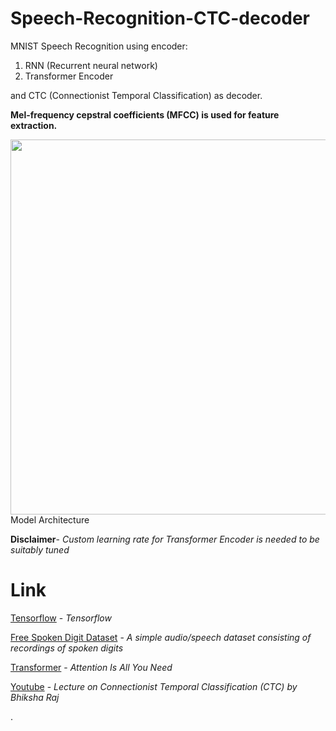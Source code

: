 
# Speech-Recognition-CTC-decoder
MNIST Speech Recognition using encoder:
  1) RNN (Recurrent neural network)
  2) Transformer Encoder

and CTC (Connectionist Temporal Classification) as decoder.

**Mel-frequency cepstral coefficients (MFCC) is used for feature extraction.**


<img src="https://github.com/ashwani-adu3839/Automatic-Speech-Recognition/blob/main/Img/2-Figure1-1.png" width="600"> 
Model Architecture


**Disclaimer**- *Custom learning rate for Transformer Encoder is needed to be suitably tuned*

# Link
[Tensorflow](https://www.tensorflow.org/api_docs) - _Tensorflow_

[Free Spoken Digit Dataset](https://github.com/Jakobovski/free-spoken-digit-dataset) - _A simple audio/speech dataset consisting of recordings of spoken digits_

[Transformer](https://arxiv.org/abs/1706.03762) - _Attention Is All You Need_

[Youtube](https://www.youtube.com/watch?v=c86gfVGcvh4) -  _Lecture on Connectionist Temporal Classification (CTC) by Bhiksha Raj_
 



 
 .

